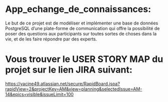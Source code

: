 # App_echange_de_connaissances: 
Le but de ce projet est de modéliser et implémenter une base de données PostgreSQL d’une plate-forme de communication qui offre la possibilité de poser des questions aux participants sur toutes sortes de choses dans la vie, et de les faire répondre par des experts.

# Vous trouver le  USER STORY MAP du projet sur le lien JIRA suivant:
https://yacine49.atlassian.net/secure/RapidBoard.jspa?rapidView=2&projectKey=AM&view=planning&selectedIssue=AM-14&epics=visible&issueLimit=100
